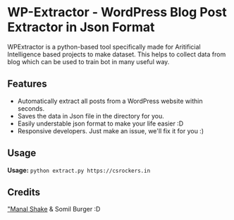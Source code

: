 # WP-Extractor - WordPress Blog Post Extractor in Json Format
WPExtractor is a python-based tool specifically made for Aritificial Intelligence based projects to make dataset. This helps to collect data from blog which can be used to train bot in many useful way.

## Features
- Automatically extract all posts from a WordPress website within seconds.
- Saves the data in Json file in the directory for you.
- Easily understable json format to make your life easier :D
- Responsive developers. Just make an issue, we'll fix it for you :)

## Usage
**Usage:** `python extract.py https://csrockers.in`

## Credits
<a href="https://www.facebook.com/manalshaikh.info" target="_blank">"Manal Shake</a> & Somil Burger :D 
